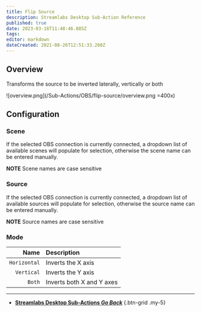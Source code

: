 ```yaml
---
title: Flip Source
description: Streamlabs Desktop Sub-Action Reference
published: true
date: 2023-03-16T11:48:46.885Z
tags: 
editor: markdown
dateCreated: 2021-08-26T12:51:33.260Z
---
```


## Overview
Transforms the source to be inverted laterally, vertically or both

![overview.png](/Sub-Actions/OBS/flip-source/overview.png =400x)

## Configuration
### Scene
If the selected OBS connection is currently connected, a dropdown list of available scenes will populate for selection, otherwise the scene name can be entered manually.

**NOTE** Scene names are case sensitive 

### Source
If the selected OBS connection is currently connected, a dropdown list of available sources will populate for selection, otherwise the source name can be entered manually.

**NOTE** Source names are case sensitive

### Mode
Name | Description
----:|:------------
`Horizontal` | Inverts the X axis
`Vertical` | Inverts the Y axis
`Both` | Inverts both X and Y axes

---

- [<i class="mdi mdi-chevron-left"></i> **Streamlabs Desktop Sub-Actions *Go Back***](/Sub-Actions/Streamlabs-Desktop)
{.btn-grid .my-5}